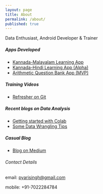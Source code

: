 ```yaml
---
layout: page
title: About
permalink: /about/
published: true
---
```


Data Enthusiast, Android Developer & Trainer

##### Apps Developed
* [Kannada-Malayalam Learning App](https://play.google.com/store/apps/details?id=com.pyari.secondquadrant.kannada)
* [Kannada-Hindi Learning App (Alpha)](https://play.google.com/store/apps/details?id=com.pyari.secondquadrant.kannadahindi)
* [Arithmetic Question Bank App (MVP)](https://www.youtube.com/watch?v=amO29ncI4Kk)

##### Training Videos
* [Refresher on Git](https://www.youtube.com/playlist?list=PL3nqqqYq7BxAmz5jzodaMdiGH9K3y29zQ) 

##### Recent blogs on Data Analysis
* [Getting started with Colab](https://pyarisinghk.github.io/Getting-Started-With-Google-Colab/)
* [Some Data Wrangling Tips](https://pyarisinghk.github.io/Data-Wrangling-Tips/)

##### Casual Blog
* [Blog on Medium](https://medium.com/@pyarisingh)

###### Contact Details

email: [pyarisingh@gmail.com](mailto:pyarisingh@gmail.com)

mobile: +91-7022284784
